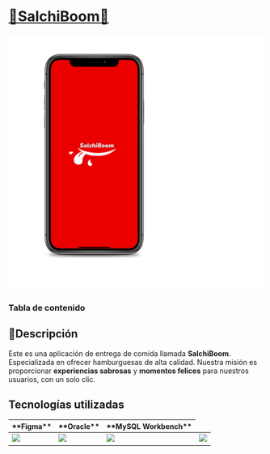 
# [🍔SalchiBoom🍔](https://www.figma.com/proto/mM4dnzuRfXycxZJnjydGVo/Mapa?node-id=45-95&node-type=frame&t=W6D1BGtgHvrUYwic-0&scaling=scale-down&content-scaling=fixed&page-id=0%3A1&starting-point-node-id=55%3A95)
![SalchiBoom](./imagenes-logo/SalchiboomPantalla.png)

### Tabla de contenido

## 📄Descripción
Este es una aplicación de entrega de comida llamada **SalchiBoom**. Especializada en ofrecer hamburguesas de alta calidad. Nuestra misión es proporcionar **experiencias sabrosas** y **momentos felices** para nuestros usuarios, con un solo clic.
## Tecnologías utilizadas
<table>
  <thead>
    <tr>
      <th>**Figma**</th>
      <th>**Oracle**</th>
      <th>**MySQL Workbench**</th>
    </tr>
  </thead>
  <tbody>
    <td>
        <img src="https://www.kindpng.com/picc/m/81-814934_figma-logo-png-transparent-png.png"width="100%" />
    </td>
    <td>
        <img src="https://m.media-amazon.com/images/I/41QodfboFdL.png"width="100%" />
    </td>
    <td>
        <img src="https://tse2.mm.bing.net/th?id=OIP.NI94miDnt29EtYfOyUGBUQHaLG&pid=Api&P=0&h=180"width="100%" />
    </td>
    <td>
        <img src="https://wizcase.com/wp-content/uploads/2022/02/MySQL-Workbench-logo.png"width="100%" />
    </td>
  </tbody>
</table>

